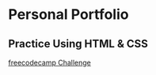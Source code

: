 # Personal Portfolio 
## Practice Using HTML & CSS
[freecodecamp Challenge](https://learn.freecodecamp.org/responsive-web-design/responsive-web-design-projects/build-a-personal-portfolio-webpage/)
